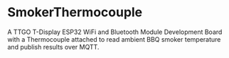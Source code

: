 # SmokerThermocouple
A  TTGO T-Display ESP32 WiFi and Bluetooth Module Development Board with a Thermocouple attached to read ambient BBQ smoker temperature and publish results over MQTT.
